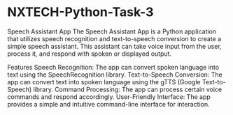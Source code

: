 # NXTECH-Python-Task-3
Speech Assistant App
The Speech Assistant App is a Python application that utilizes speech recognition and text-to-speech conversion to create a simple speech assistant. This assistant can take voice input from the user, process it, and respond with spoken or displayed output.

Features
Speech Recognition: The app can convert spoken language into text using the SpeechRecognition library.
Text-to-Speech Conversion: The app can convert text into spoken language using the gTTS (Google Text-to-Speech) library.
Command Processing: The app can process certain voice commands and respond accordingly.
User-Friendly Interface: The app provides a simple and intuitive command-line interface for interaction.
